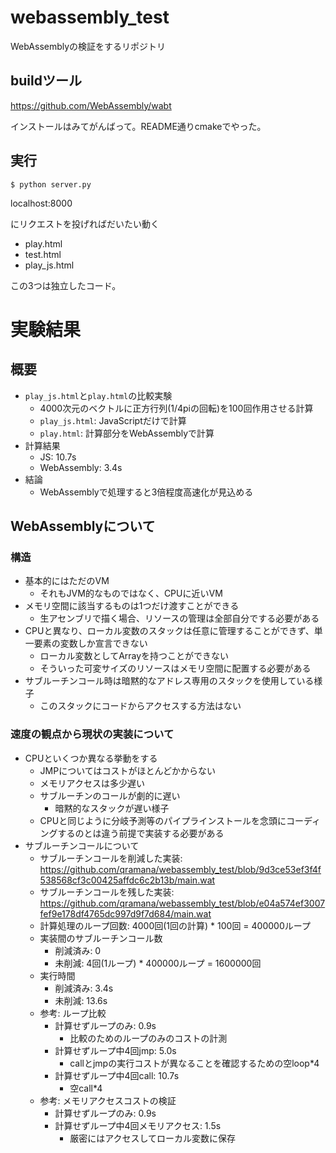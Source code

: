 # webassembly_test

WebAssemblyの検証をするリポジトリ

## buildツール
https://github.com/WebAssembly/wabt

インストールはみてがんばって。README通りcmakeでやった。

## 実行

```
$ python server.py
```

localhost:8000

にリクエストを投げればだいたい動く

- play.html
- test.html
- play_js.html

この3つは独立したコード。


# 実験結果

## 概要
- `play_js.html`と`play.html`の比較実験
  - 4000次元のベクトルに正方行列(1/4piの回転)を100回作用させる計算
  - `play_js.html`: JavaScriptだけで計算
  - `play.html`: 計算部分をWebAssemblyで計算
- 計算結果
  - JS: 10.7s
  - WebAssembly: 3.4s
- 結論
  - WebAssemblyで処理すると3倍程度高速化が見込める

## WebAssemblyについて
### 構造
- 基本的にはただのVM
  - それもJVM的なものではなく、CPUに近いVM
- メモリ空間に該当するものは1つだけ渡すことができる
  - 生アセンブリで描く場合、リソースの管理は全部自分でする必要がある
- CPUと異なり、ローカル変数のスタックは任意に管理することができず、単一要素の変数しか宣言できない
  - ローカル変数としてArrayを持つことができない
  - そういった可変サイズのリソースはメモリ空間に配置する必要がある
- サブルーチンコール時は暗黙的なアドレス専用のスタックを使用している様子
  - このスタックにコードからアクセスする方法はない
### 速度の観点から現状の実装について
- CPUといくつか異なる挙動をする
  - JMPについてはコストがほとんどかからない
  - メモリアクセスは多少遅い
  - サブルーチンのコールが劇的に遅い
    - 暗黙的なスタックが遅い様子
  - CPUと同じように分岐予測等のパイプラインストールを念頭にコーディングするのとは違う前提で実装する必要がある
- サブルーチンコールについて
  - サブルーチンコールを削減した実装: https://github.com/qramana/webassembly_test/blob/9d3ce53ef3f4f538568cf3c00425affdc6c2b13b/main.wat
  - サブルーチンコールを残した実装: https://github.com/qramana/webassembly_test/blob/e04a574ef3007fef9e178df4765dc997d9f7d684/main.wat
  - 計算処理のループ回数: 4000回(1回の計算) * 100回 = 400000ループ
  - 実装間のサブルーチンコール数
    - 削減済み: 0
    - 未削減: 4回(1ループ) * 400000ループ = 1600000回
  - 実行時間
    - 削減済み: 3.4s
    - 未削減: 13.6s
  - 参考: ループ比較
    - 計算せずループのみ: 0.9s
      - 比較のためのループのみのコストの計測
    - 計算せずループ中4回jmp: 5.0s
      - callとjmpの実行コストが異なることを確認するための空loop*4
    - 計算せずループ中4回call: 10.7s
      - 空call*4
  - 参考: メモリアクセスコストの検証
    - 計算せずループのみ: 0.9s
    - 計算せずループ中4回メモリアクセス: 1.5s
      - 厳密にはアクセスしてローカル変数に保存
